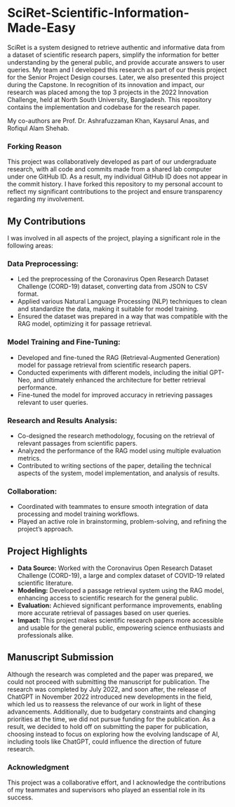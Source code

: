 # SciRet-Scientific-Information-Made-Easy

SciRet is a system designed to retrieve authentic and informative data from a dataset of scientific research papers, simplify the information for better understanding by the general public, and provide accurate answers to user queries. My team and I developed this research as part of our thesis project for the Senior Project Design courses. Later, we also presented this project during the Capstone. In recognition of its innovation and impact, our research was placed among the top 3 projects in the 2022 Innovation Challenge, held at North South University, Bangladesh. This repository contains the implementation and codebase for the research paper.

My co-authors are Prof. Dr. Ashrafuzzaman Khan, Kaysarul Anas, and Rofiqul Alam Shehab.

### Forking Reason  
This project was collaboratively developed as part of our undergraduate research, with all code and commits made from a shared lab computer under one GitHub ID. As a result, my individual GitHub ID does not appear in the commit history. I have forked this repository to my personal account to reflect my significant contributions to the project and ensure transparency regarding my involvement.

## My Contributions

I was involved in all aspects of the project, playing a significant role in the following areas:

### Data Preprocessing:
- Led the preprocessing of the Coronavirus Open Research Dataset Challenge (CORD-19) dataset, converting data from JSON to CSV format.
- Applied various Natural Language Processing (NLP) techniques to clean and standardize the data, making it suitable for model training.
- Ensured the dataset was prepared in a way that was compatible with the RAG model, optimizing it for passage retrieval.

### Model Training and Fine-Tuning:
- Developed and fine-tuned the RAG (Retrieval-Augmented Generation) model for passage retrieval from scientific research papers.
- Conducted experiments with different models, including the initial GPT-Neo, and ultimately enhanced the architecture for better retrieval performance.
- Fine-tuned the model for improved accuracy in retrieving passages relevant to user queries.

### Research and Results Analysis:
- Co-designed the research methodology, focusing on the retrieval of relevant passages from scientific papers.
- Analyzed the performance of the RAG model using multiple evaluation metrics.
- Contributed to writing sections of the paper, detailing the technical aspects of the system, model implementation, and analysis of results.

### Collaboration:
- Coordinated with teammates to ensure smooth integration of data processing and model training workflows.
- Played an active role in brainstorming, problem-solving, and refining the project’s approach.

## Project Highlights

- **Data Source:** Worked with the Coronavirus Open Research Dataset Challenge (CORD-19), a large and complex dataset of COVID-19 related scientific literature.
- **Modeling:** Developed a passage retrieval system using the RAG model, enhancing access to scientific research for the general public.
- **Evaluation:** Achieved significant performance improvements, enabling more accurate retrieval of passages based on user queries.
- **Impact:** This project makes scientific research papers more accessible and usable for the general public, empowering science enthusiasts and professionals alike.

## Manuscript Submission

Although the research was completed and the paper was prepared, we could not proceed with submitting the manuscript for publication. The research was completed by July 2022, and soon after, the release of ChatGPT in November 2022 introduced new developments in the field, which led us to reassess the relevance of our work in light of these advancements. Additionally, due to budgetary constraints and changing priorities at the time, we did not pursue funding for the publication. As a result, we decided to hold off on submitting the paper for publication, choosing instead to focus on exploring how the evolving landscape of AI, including tools like ChatGPT, could influence the direction of future research.

### Acknowledgment  
This project was a collaborative effort, and I acknowledge the contributions of my teammates and supervisors who played an essential role in its success.  
